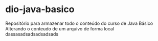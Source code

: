 # dio-java-basico
Repositório para armazenar todo o conteúdo do curso de Java Básico
Alterando o conteudo de um arquivo de forma local
dassasadsadsadsadsads